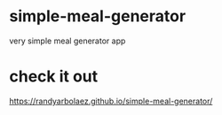 # simple-meal-generator
very simple meal generator app 
# check it out
https://randyarbolaez.github.io/simple-meal-generator/
